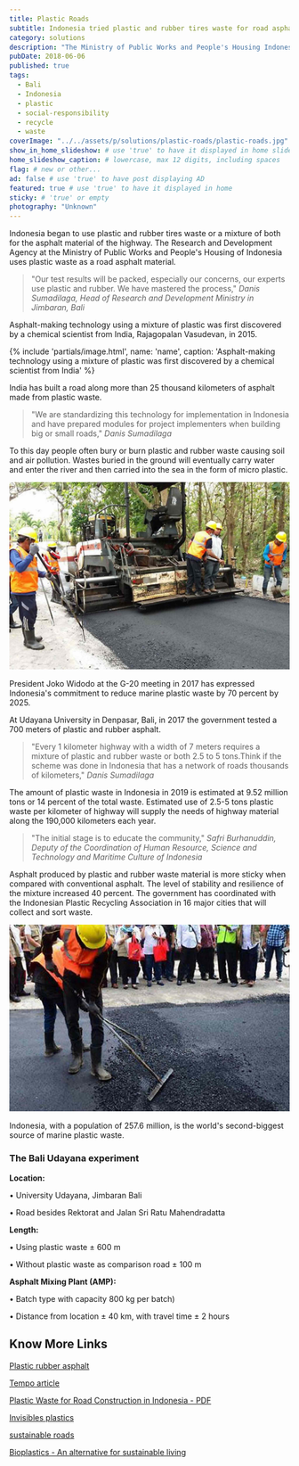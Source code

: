 ```yaml
---
title: Plastic Roads
subtitle: Indonesia tried plastic and rubber tires waste for road asphalt. A clever way to reduce plastic pollution.
category: solutions
description: "The Ministry of Public Works and People's Housing Indonesia began testing a mix of plastic and rubber tires waste in the asphalt mix."
pubDate: 2018-06-06
published: true
tags:
  - Bali
  - Indonesia
  - plastic
  - social-responsibility
  - recycle
  - waste
coverImage: "../../assets/p/solutions/plastic-roads/plastic-roads.jpg"
show_in_home_slideshow: # use 'true' to have it displayed in home slideshow
home_slideshow_caption: # lowercase, max 12 digits, including spaces
flag: # new or other...
ad: false # use 'true' to have post displaying AD
featured: true # use 'true' to have it displayed in home
sticky: # 'true' or empty
photography: "Unknown"
---
```


Indonesia began to use plastic and rubber tires waste or a mixture of both for the asphalt material of the highway. The Research and Development Agency at the Ministry of Public Works and People's Housing of Indonesia uses plastic waste as a road asphalt material.

> "Our test results will be packed, especially our concerns, our experts use plastic and rubber. We have mastered the process," _Danis Sumadilaga, Head of Research and Development Ministry in Jimbaran, Bali_

Asphalt-making technology using a mixture of plastic was first discovered by a chemical scientist from India, Rajagopalan Vasudevan, in 2015.

{% include 'partials/image.html', name: 'name', caption: 'Asphalt-making technology using a mixture of plastic was first discovered by a chemical scientist from India' %}

India has built a road along more than 25 thousand kilometers of asphalt made from plastic waste.

> "We are standardizing this technology for implementation in Indonesia and have prepared modules for project implementers when building big or small roads," _Danis Sumadilaga_

To this day people often bury or burn plastic and rubber waste causing soil and air pollution. Wastes buried in the ground will eventually carry water and enter the river and then carried into the sea in the form of micro plastic.

![We are standardizing this technology for implementation in Indonesia](../../assets/p/solutions/plastic-roads/plastic-roads-03.jpg)

President Joko Widodo at the G-20 meeting in 2017 has expressed Indonesia's commitment to reduce marine plastic waste by 70 percent by 2025.

At Udayana University in Denpasar, Bali, in 2017 the government tested a 700 meters of plastic and rubber asphalt.

> "Every 1 kilometer highway with a width of 7 meters requires a mixture of plastic and rubber waste or both 2.5 to 5 tons.Think if the scheme was done in Indonesia that has a network of roads thousands of kilometers," _Danis Sumadilaga_

The amount of plastic waste in Indonesia in 2019 is estimated at 9.52 million tons or 14 percent of the total waste. Estimated use of 2.5-5 tons plastic waste per kilometer of highway will supply the needs of highway material along the 190,000 kilometers each year.

> "The initial stage is to educate the community," _Safri Burhanuddin, Deputy of the Coordination of Human Resource, Science and Technology and Maritime Culture of Indonesia_

Asphalt produced by plastic and rubber waste material is more sticky when compared with conventional asphalt. The level of stability and resilience of the mixture increased 40 percent. The government has coordinated with the Indonesian Plastic Recycling Association in 16 major cities that will collect and sort waste.

![Asphalt produced by plastic and rubber waste material is more sticky when compared with conventional asphalt.](../../assets/p/solutions/plastic-roads/plastic-roads-04.jpg)

Indonesia, with a population of 257.6 million, is the world's second-biggest source of marine plastic waste.

### The Bali Udayana experiment

**Location:**

• University Udayana, Jimbaran Bali

• Road besides Rektorat and Jalan Sri Ratu Mahendradatta

**Length:**

• Using plastic waste ± 600 m

• Without plastic waste as comparison road ± 100 m

**Asphalt Mixing Plant (AMP):**

• Batch type with capacity 800 kg per batch)

• Distance from location ± 40 km, with travel time ± 2 hours

## Know More Links

[Plastic rubber asphalt](https://www.tinuku.com/2017/07/plastic-rubber-asphalt.html)

[Tempo article](https://en.tempo.co/read/news/2017/07/30/056895560/Govt-Begins-Building-Roads-with-Plastic-Waste-Mix-in-Bali)

[Plastic Waste for Road Construction in Indonesia - PDF](http://www.earthislandph.org/wp-content/uploads/2017/10/Utilization-of-Plastic-Waste-in-Bituminous-Mixes-for-Road-Construction.pdf)

[Invisibles plastics](https://orbmedia.org/stories/invisibles_plastics/images)

[sustainable roads](https://www.dow.com/en-us/news/press-releases/building-sustainable-roads-dow-strengthens-indonesias-plastics-waste-management-efforts)

[Bioplastics - An alternative for sustainable living](https://advancebioplast.com/)
